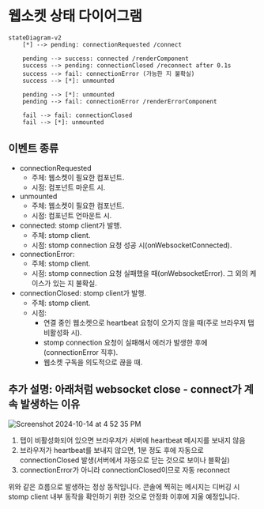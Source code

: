 # 웹소켓 상태 다이어그램

```mermaid
stateDiagram-v2
    [*] --> pending: connectionRequested /connect
    
    pending --> success: connected /renderComponent
    success --> pending: connectionClosed /reconnect after 0.1s
    success --> fail: connectionError (가능한 지 불확실)
    success --> [*]: unmounted
    
    pending --> [*]: unmounted
    pending --> fail: connectionError /renderErrorComponent

    fail --> fail: connectionClosed
    fail --> [*]: unmounted
```

## 이벤트 종류
- connectionRequested
  - 주체: 웹소켓이 필요한 컴포넌트.
  - 시점: 컴포넌트 마운트 시.
- unmounted
  - 주체: 웹소켓이 필요한 컴포넌트.
  - 시점: 컴포넌트 언마운트 시.
- connected: stomp client가 발행. 
  - 주체: stomp client.
  - 시점: stomp connection 요청 성공 시(onWebsocketConnected).
- connectionError: 
  - 주체: stomp client.
  - 시점: stomp connection 요청 실패했을 때(onWebsocketError). 그 외의 케이스가 있는 지 불확실.
- connectionClosed: stomp client가 발행. 
  - 주체: stomp client.
  - 시점:
    - 연결 중인 웹소켓으로 heartbeat 요청이 오가지 않을 때(주로 브라우저 탭 비활성화 시).
    - stomp connection 요청이 실패해서 에러가 발생한 후에(connectionError 직후).
    - 웹소켓 구독을 의도적으로 끊을 때.


## 추가 설명: 아래처럼 websocket close - connect가 계속 발생하는 이유

![Screenshot 2024-10-14 at 4 52 35 PM](https://github.com/user-attachments/assets/11f5ff96-7878-41fc-8a04-69082a164b1c)

1. 탭이 비활성화되어 있으면 브라우저가 서버에 heartbeat 메시지를 보내지 않음
2. 브라우저가 heartbeat를 보내지 않으면, 1분 정도 후에 자동으로 connectionClosed 발생(서버에서 자동으로 닫는 것으로 보이나 블확실)
3. connectionError가 아니라 connectionClosed이므로 자동 reconnect

위와 같은 흐름으로 발생하는 정상 동작입니다. 콘솔에 찍히는 메시지는 디버깅 시 stomp client 내부 동작을 확인하기 위한 것으로 안정화 이후에 지울 예정입니다.
